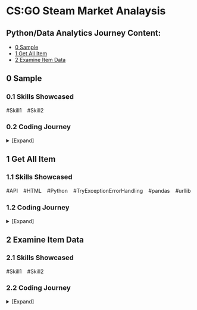 <a id="top"></a>
CS:GO Steam Market Analaysis
============================

## Python/Data Analytics Journey Content: ##
- [0 Sample](#sample)
- [1 Get All Item](#item-one)
- [2 Examine Item Data](#item-two)

<!-- headings -->
<a id="sample"></a>

## 0 Sample ##

<h3 style="font-size:18px">0.1 Skills Showcased</h3>
#Skill1 &ensp; #Skill2

<h3 style="font-size:18px">0.2 Coding Journey</h3>
<details>
<summary>[Expand]</summary>

First paragraph.

- Challenge 1 - Sample Challenge
    Sample para
    
    **Solution and Other Interesting Find**
    
    Sample para.
    - <a href="https://www.google.com">Google</a>
    - <a href="https://www.yahoo.com">Yahoo</a>

    Sample para. `CODE`

    Sample para.

    **EMPHASIS!**
    
    <details>
    <summary>[Expand for code]</summary>

    ```python
    print("Hello world!")
    ```
    </details>
<br>

- ​Challenge 2 - Sample Challenge
    Sample para

    1. Sample para. <br>
    **Solution:** `CODE` sample.

    2. Sample para. <br>
    **Solution:** `CODE` sample.

    Sample para.

    <details>
    <summary>[Expand for code]</summary>

    ```python
    print("Hello World Again!")
    ```
    </details>

[[back to top]](#top)
</details>

<a id="get-all-item"></a>

## 1 Get All Item ##

<h3 style="font-size:18px">1.1 Skills Showcased</h3>
#API &ensp; #HTML &ensp; #Python &ensp; #TryExceptionErrorHandling &ensp; #pandas &ensp; #urllib

<h3 style="font-size:18px">1.2 Coding Journey</h3>
<details>
<summary>[Expand]</summary>

As this is the start of my "bigger" personal coding/data analytics project, I will be documenting the challenges that I have faced whilst coding.

- Challenge 1 - No Official Guideline on Steam Market API
    
    While Steam provided an official guideline for its API, it does not contain the documentation on the APIs to extract steam community market data.
    
    **Solution and other interesting find:**<br>Google is my best friend. The answer to this problem is based on the 2 links below.
    - <a href="https://steamcommunity.com/discussions/forum/7/1327844097128704472/?l=english">Steam Community Discussion Forum Link</a>
    - <a href="https://stackoverflow.com/questions/26170185/steam-market-api#">StackOverflow (Steam Market API) Link</a>

    While the links are sufficient to continue my project, the answers only pointed out the correct API links. It does not tell us how these links were discovered. There were many queries online but there were no satisfactory replies. So after spending a hefty amount of time searching for answers, I decided to test my searching skills in the Chrome's inspect panel despite not having too much knowledge in Javascript. Coding logics are not too different between each language.

    So after digging through the multiple tabs, I managed to stumble across the application tab where you can find multiple Javascript files that contain many functions involving `'GET'` HTTP request methods, which is how API works. `Pricehistory` (which is used to pull individual item's sales history) is one of the many methods that you can find by searching for `https://steamcommunity.com/market/` in the `.js` pages. However, I have yet to explore further on this. These links might enable you to get data on your own without going through 3rd party API applications if you are into cost savings.

    **CURIOSITY POTENTIALLY SAVED OUR WALLET!**

    <details>
    <summary>[Expand for code]</summary>

    ```python
    ### ------------------------------ INITIALIZATION ------------------------------ ###
    BASE_URL = "https://steamcommunity.com/market/search/render/"
    url_values = {
        "appid": 730,
        "search_descriptions": 0,
        "sort_column": "name",
        "sort_dir": "asc",
        "norender": 1,
        "count": 100, # maximum data returned is cap at 100
        "start": 0,
        "currency": 11, # unused parameter as Steam PAI does not accept this
    }
    full_url = BASE_URL + "?" + urllib.parse.urlencode(url_values) 
    # print(full_url) # can print to see what is the link printed

    INCLUSION_LIST = ["classid", "instanceid", "tradable", "type", "market_name", "market_hash_name", "commodity"] # create a list for get_data function to determine which information to keep from the data retrieved

    DIR = "./data/item_list/" # directory to save the file
    now = dt.datetime.now() # get datetime information as file name
    extraction_start = str(now.year)+str(now.month).zfill(2)+str(now.day).zfill(2)+"T"+str(now.hour).zfill(2)+""+str(now.minute).zfill(2)
    filename = extraction_start + "_trial_v3.csv"
    filedir = DIR + filename
    # print(filedir) # can print to see what is the file directory + name

    def get_data(json_response) -> list:
        '''
        Extract the data of json object (json key specific to this Steam API only) and returns a list of dictionary with the following keys:
        [data_start_value, classid, instanceid, tradable, skin_type, market_name, market_hash_name, commodity, timestamp]

        :json_response: json object from request.get(any_url).json()
        '''
        extracted_list = []
        try:
            json_length = len(json_response["results"])
        except TypeError:
            raise TypeError("There is no response from link although response.status_code == 200.") # occasionally the link returns no data eventhough status code is 200. this is catch the exception to the error
        else:
            for count, dict_item in enumerate(json_response["results"]):
                breakdown_item = {}
                breakdown_item["data_start_value"] = url_values["start"] + count
                for key in dict_item:
                    if key == "asset_description":
                        for internal_key in dict_item[key]:
                            if internal_key in INCLUSION_LIST:
                                if internal_key == "type":
                                    breakdown_item["skin_type"] = dict_item[key][internal_key]
                                else:
                                    breakdown_item[internal_key] = dict_item[key][internal_key]
                            else:
                                continue
                breakdown_item["timestamp"] = dt.datetime.now()
                extracted_list.append(breakdown_item)
            return extracted_list
    ```
    </details>
<br>

- ​Challenge 2 - Dealing with Error Codes due to HTTP Status Code and Nature of Data Requested

    There are 2 scenarios that arose from the retrieval of data across multiple get requests:

    1. HTTP status code of 429 as there were too many requests to the server. Steam has its own limitation to requests over time. <br>
    **Solution:**<br>`time.sleep` function to delay calls to the API, circumventing the limitation.

    2. There could be 0 data retrieved while HTTP status code is 200, either all data has been accessed or that the server just returned nothing (happens occasionally). As my code checks for len of the json data, with no data, the function will throw an error. <br>
    **Solution:** `try-exception` error handling to allow another set of code to be run when the error is met, circumventing interruption to runs.

    With the problems addressed, it allowed me to complete the code to extract data from the Steam's market API.

    <details>
    <summary>[Expand for code]</summary>

    ```python
    ### ---------------------- WHILE LOOP TO GET ALL DATA ---------------------- ###
    run_continues = True # for while loop
    non_processed_values = [] # capture url parameter's "start" value that had errors in processing
    data_list = [] # empty list to encapsulate all dictionaries of each item 
    extracted_data_empty_count = 0 # to count the number of times request returned as empty
    
    while run_continues:
        print(f"ITER START: {url_values['start']}") # track progress
        full_url = BASE_URL + "?" + urllib.parse.urlencode(url_values) # get new full url as url_value["start"] increases per iteration
        request = requests.get(full_url)
        print(f"Request status code: {request.status_code}") # track status code of requests.get
        if request.status_code == 200:
            response = request.json()
            try:
                extracted_data = get_data(response)
            except TypeError:
                non_processed_values.append(url_values["start"])
                print(f"Value {url_values['start']} not-processed. Total non-processed start values: {len(non_processed_values)}")
                url_values["start"] += 100
            else:
                if len(extracted_data) == 100: # check whether data is at its extraction max value, hence determining whether there are more data to be extracted
                    data_list = data_list + extracted_data
                    print(f"Data list has {len(data_list)} items. Wait 5 seconds for the next request.")
                    time.sleep(5)
                    extracted_data_empty_count = 0 # reset extracted_data_empty_count if the next try gets 100 data.
                    url_values["start"] += 100 # add value for next iteration
                elif len(extracted_data) == 0: # if no data is extracted, try 3 times before giving up. Pause 1 minute in between each try
                    extracted_data_empty_count += 1
                    print(f"There is no data from url_values['start'] = {url_values['start']}. Could be the end.\nTrying again in 1 minute.\nCurrent try: {extracted_data_empty_count}.")
                    time.sleep(60)
                    if extracted_data_empty_count == 3:
                        run_continues = False
                        print(f"Have tried {extracted_data_empty_count} times. Will stop now.")
                        print(f"Non-processed:\n{non_processed_values}")
                elif len(extracted_data) < 100: # if data is less than 100, might indicate that there is no more data to be extracted
                    data_list = data_list + extracted_data
                    print(f"Extracted data has < 100 items. Might be the end. Try the next 100.")
                    url_values["start"] += 100
        elif request.status_code != 200: # due various reasons, rest for 5 minutes to try to run again
            sleep_timer = 300
            print(f"Pause for {sleep_timer/60} minutes. Continue later.")
            time.sleep(sleep_timer)

    ### ---------------------- SAVE DATA TO A CSV FILE ---------------------- ###
    df = pd.DataFrame(data_list)
    df["duplicated"] = df["market_hash_name"].duplicated() # mark only duplicated ones as True
    df = df[df["duplicated"]==False]
    df = df.drop(columns=["duplicated"])
    df.to_csv(filedir, index=False)

    ### ----------- SAVE NON-PROCESSED URL_VALUE["start"] DATA TO A CSV FILE ----------- ###
    now = dt.datetime.now()
    extraction_end = str(now.year)+str(now.month).zfill(2)+str(now.day).zfill(2)+"T"+str(now.hour).zfill(2)+""+str(now.minute).zfill(2)
    with open(DIR+"log/"+extraction_end+"_non_processed.txt", "w") as file:
        writer = csv.writer(file)
        writer.writerow(non_processed_values)
    ```
    </details>

- Challenge 3 - Limitations of API

    CS:GO skins has 5 skin properties which determined the quality of their appearances. They are categorized as Factory New, Minimal Wear, Field-Tested, Well Worn, and Battle-Scarred, in the order from best to worst. As the API only returns items that currently has listings on the market, not all the weapon skins' propeties are included. For example, "AK-47 | Fire Serpent" only comprises Battle-Scarred, Field-Tested and Well-Worn. 

[[back to top]](#top)
</details>

<a id="item_two"></a>

## 2 Examine Item Data ##

<h3 style="font-size:18px">2.1 Skills Showcased</h3>
#Skill1 &ensp; #Skill2

<h3 style="font-size:18px">2.2 Coding Journey</h3>
<details>
<summary>[Expand]</summary>
<p>
Before we proceed to extract the price history of all the necessary items, it is important to examine the dataset that was retrieved. I will attempt to summarize the important categorizations of skins below, but if you require further information, it can be found in the wiki page [here](https://counterstrike.fandom.com/wiki/Skins). Feel free to skip if you have some background on this.

<details>
<summary><b>2.2.1 CS:GO Skin Categorizations</b> [Expand]</summary>

- Skin Grades - denotes rarity of skins with 7 main grade categories:
    |    Categories    |              Grades              |
    |------------------|----------------------------------|
    | Common           | Consumer Grade, Base Grade       |
    | Uncommon         | Industrial Grade                 |
    | Rare             | Mil-Spec, High Grade             |
    | Mythical         | Restricted, Remarkable           |
    | Legendary        | Classified, Exotic               |
    | Ancient          | Covert, Extraordinary            |
    | Exceedingly Rare | Rare Special (★), Knives, Gloves |

- Skin Quality - identification or modification to skin’s appearances:

    a.&ensp;Rare Special (★): extra identification on gloves and knives.<br>
    b.&ensp;StatTrak™: track and display number of kills secured with the weapon.<br>
    c.&ensp;Souvenir: items obtained from souvenir packages dropped during major events, often containing stickers related to the event.<br>

- Skin Properties - simulates randomized condition on the skin with 5 broad categories. Each categories contains a range of float value that denotes the worn level of the skin, with 0 being the best. This affects appearances:

    a.&ensp;Factory New (0.00-0.07)<br>
    b.&ensp;Minimal Wear (0.07-0.15)<br>
    c.&ensp;Field-Tested (0.15-0.37)<br>
    d.&ensp;Well Worn (0.37-0.44)<br>
    e.&ensp;Battle-Scarred (0.44-1.00)
</details>

**2.2.2 Data Exploration (Descriptive Statistics)**
<br>
When exploring data with pandas, there are a few functions/attributes that are useful. 

```python
df.shape # allows one to find out the size of the data
df.info() # allows one to check the column names, data types, and potential na values
df.head() # allows one to see the first 5 rows of data
df.iloc[x:y] # allows us to see rows of data specfied (x and y being the starting row and ending row respectively)
df.describe(include="all") # allows us to see a descriptive statistics for the whole data set, including non-numeric columns
```

- Challenge - Limitations of API<br>
    While exploring the data with `df.iloc[x:y]`, I realized that some skins contained less than 5 of its skin properties. As mentioned, CS:GO skins has 5 skin properties. For example, "AK-47 | Fire Serpent" only comprises Field-Tested, Well-Worn, and Battle-Scarred. After further Google searches, I found out that the API only returns items that currently has listings on the market, hence not all the weapon skins' properties are included.

    This made me realized 2 limitations of the data:<br>
    1.&ensp;There will be more than 1 item without the their full set of skin properties.<br> 
    2.&ensp;There will be missing items, with all 5 skin properties not currently in market.

    **Solution**<br>
    For limitation 1, it is possible to get the the data with data transformation. It will allow us to find out which are the missing data and fill them up (see 2.2.3). 

    However, for limitation 2, while it's possible to scrape data online, it is not the main purpose of this current project, thus I will be skipping to retrieve the items that do not even have 1 skin properties.

**2.2.3 Data Transformation**<br>
</p>

[[back to top]](#top)
</details>
